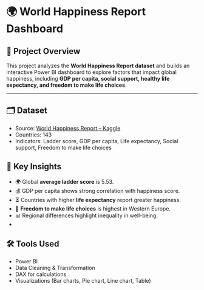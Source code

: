 # 🌍 World Happiness Report Dashboard  

## 📌 Project Overview  
This project analyzes the **World Happiness Report dataset** and builds an interactive Power BI dashboard to explore factors that impact global happiness, including **GDP per capita, social support, healthy life expectancy, and freedom to make life choices**.  

---

## 🗂️ Dataset  
- Source: [World Happiness Report – Kaggle](https://www.kaggle.com/datasets/unsdsn/world-happiness)  
- Countries: 143  
- Indicators: Ladder score, GDP per capita, Life expectancy, Social support, Freedom to make life choices  

## 🔑 Key Insights  
- 🌍 Global **average ladder score** is 5.53.  
- 💰 GDP per capita shows strong correlation with happiness score.  
- ⏳ Countries with higher **life expectancy** report greater happiness.  
- 🗽 **Freedom to make life choices** is highest in Western Europe.  
- 📊 Regional differences highlight inequality in well-being.
- 
## 🛠️ Tools Used  
- Power BI  
- Data Cleaning & Transformation  
- DAX for calculations  
- Visualizations (Bar charts, Pie chart, Line chart, Table)  


